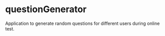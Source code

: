 # questionGenerator
Application to generate random questions for different users during online test.
